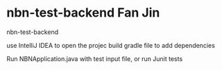 # nbn-test-backend Fan Jin
nbn-test-backend

use IntelliJ IDEA to open the projec
build gradle file to add dependencies

Run NBNApplication.java with test input file, or run Junit tests
